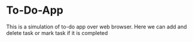 # To-Do-App
This is a simulation of to-do app over web browser. Here we can add and delete task or mark task if it is completed
